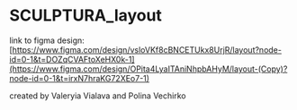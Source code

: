 # SCULPTURA_layout

link to figma design: [https://www.figma.com/design/vsloVKf8cBNCETUkx8UrjR/layout?node-id=0-1&t=DOZqCVAFtoXeHX0k-1](https://www.figma.com/design/OPita4LyaITAniNhpbAHyM/layout-(Copy)?node-id=0-1&t=irxN7hraKG72XEo7-1)


created by Valeryia Vialava and Polina Vechirko
